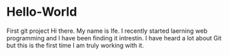 # Hello-World
First git project
Hi there. My name is Ife. I recently started laerning web programming and I have been finding it intrestin. I have heard a lot about Git but this is the first time I am truly working with it. 
